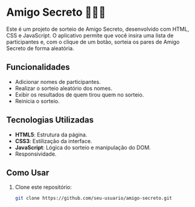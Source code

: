 # Amigo Secreto 🎁🎅🎄

Este é um projeto de sorteio de Amigo Secreto, desenvolvido com HTML, CSS e JavaScript. O aplicativo permite que você insira uma lista de participantes e, com o clique de um botão, sorteia os pares de Amigo Secreto de forma aleatória.

## Funcionalidades

- Adicionar nomes de participantes.
- Realizar o sorteio aleatório dos nomes.
- Exibir os resultados de quem tirou quem no sorteio.
- Reinicia o sorteio.

## Tecnologias Utilizadas

- **HTML5**: Estrutura da página.
- **CSS3**: Estilização da interface.
- **JavaScript**: Lógica do sorteio e manipulação do DOM.
- Responsividade.
## Como Usar

1. Clone este repositório:
   ```bash
   git clone https://github.com/seu-usuario/amigo-secreto.git
